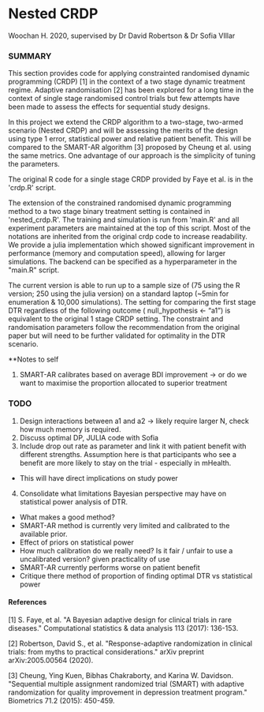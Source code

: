 # Nested CRDP
  
Woochan H. 2020, supervised by Dr David Robertson & Dr Sofia VIllar

### SUMMARY 

This section provides code for applying constrainted randomised dynamic programming (CRDP) [1] in the context of a two stage dynamic treatment regime. Adaptive randomisation [2] has been explored for a long time in the context of single stage randomised control trials but few attempts have been made to assess the effects for sequential study designs. 

In this project we extend the CRDP algorithm to a two-stage, two-armed scenario (Nested CRDP) and will be assessing the merits of the design using type 1 error, statistical power and relative patient benefit. This will be compared to the SMART-AR algorithm [3] proposed by Cheung et al. using the same metrics. One advantage of our approach is the simplicity of tuning the parameters. 

The original R code for a single stage CRDP provided by Faye et al. is in the 'crdp.R' script. 

The extension of the constrained randomised dynamic programming method to a two stage binary treatment setting is contained in 'nested_crdp.R'. The training and simulation is run from 'main.R' and all experiment parameters are maintained at the top of this script. Most of the notations are inherited from the original crdp code to increase readability. We provide a julia implementation which showed significant improvement in performance (memory and computation speed), allowing for larger simulations. The backend can be specified as a hyperparameter in the "main.R" script. 

The current version is able to run up to a sample size of (75 using the R version; 250 using the julia version) on a standard laptop (~5min for enumeration & 10,000 simulations). The setting for comparing the first stage DTR regardless of the following outcome ( null_hypothesis <- “a1”) is equivalent to the original 1 stage CRDP setting. The constraint and randomisation parameters follow the recommendation from the original paper but will need to be further validated for optimality in the DTR scenario. 


**Notes to self
1. SMART-AR calibrates based on average BDI improvement -> or do we want to maximise the proportion allocated to superior treatment


### TODO
1. Design interactions between a1 and a2 -> likely require larger N, check how much memory is required. 
2. Discuss optimal DP, JULIA code with Sofia 
3. Include drop out rate as parameter and link it with patient benefit with different strengths. Assumption here is that 
participants who see a benefit are more likely to stay on the trial - especially in mHealth. 
 - This will have direct implications on study power
4. Consolidate what limitations Bayesian perspective may have on statistical power analysis of DTR. 
 - What makes a good method? 
 - SMART-AR method is currently very limited and calibrated to the available prior. 
 - Effect of priors on statistical power 
 - How much calibration do we really need? Is it fair / unfair to use a uncalibrated version? given practicality of use
 - SMART-AR currently performs worse on patient benefit 
 - Critique there method of proportion of finding optimal DTR vs statistical power

#### References
 
[1] S. Faye, et al. "A Bayesian adaptive design for clinical trials in rare diseases." Computational statistics & data analysis 113 (2017): 136-153.

[2] Robertson, David S., et al. "Response-adaptive randomization in clinical trials: from myths to practical considerations." arXiv preprint arXiv:2005.00564 (2020).

[3] Cheung, Ying Kuen, Bibhas Chakraborty, and Karina W. Davidson. "Sequential multiple assignment randomized trial (SMART) with adaptive randomization for quality improvement in depression treatment program." Biometrics 71.2 (2015): 450-459.